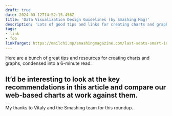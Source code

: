 ```yaml
---
draft: true
date: 2024-03-12T14:52:15.456Z
title: 'Data Visualization Design Guidelines (by Smashing Mag)'
description: 'Lots of good tips and links for creating charts and graphs in a 6-minute read'
tags:
- link
- foo
linkTarget: https://mailchi.mp/smashingmagazine.com/last-seats-smart-interface-design-patterns-1135290?e=854bbd5846
---
```

Here are a bunch of great tips and resources for creating charts and graphs, condensed into a 6-minute read.

It’d be interesting to look at the key recommendations in this article and compare our web-based charts at work against them.
---

My thanks to Vitaly and the Smashing team for this roundup.
